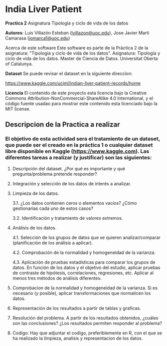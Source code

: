 # India Liver Patient
**Practica 2** Asignatura Tipología y ciclo de vida de los datos

**Autores**:
Luis Villazón Esteban (lvillazon@uoc.edu), Jose Javier Marti Camarasa (jomarca1@uoc.edu)

Acerca de este software
Este software es parte de la Práctica 2 de la asignatura: "Tipologia y ciclo de vida de los datos".
Asignatura: Tipologia y ciclo de vida de los datos.
Master de Ciencia de Datos.
Universitat Oberta of Catalunya.

**Dataset**
Se puede revisar el dataset en la siguiente direccion:

https://www.kaggle.com/uciml/indian-liver-patient-records/home

**Licencia**
El contenido de este proyecto esta licencia bajo la Creative Commons Attribution-NonCommercial-ShareAlike 4.0 International, y el código fuente usadao para mostrar este contenido esta licenciado bajo la MIT license.

## Descripcion de la Practica a realizar

### El objetivo de esta actividad sera el tratamiento de un dataset, que puede ser el creado en la práctica 1 o cualquier dataset libre disponible en Kaggle (https://www.kaggle.com). Las diferentes tareas a realizar (y justificar) son las siguientes:

   1. Descripción del dataset. ¿Por qué es importante y qué pregunta/problema pretende responder?
   2. Integración y selección de los datos de interés a analizar.
   3. Limpieza de los datos.

        3.1.  ¿Los datos contienen ceros o elementos vacíos? ¿Cómo gestionarías cada uno de estos casos?
        
        3.2. Identificación y tratamiento de valores extremos.

   4. Análisis de los datos.

       4.1. Selección de los grupos de datos que se quieren analizar/comparar (planificación de los análisis a aplicar).
	   
       4.2. Comprobación de la normalidad y homogeneidad de la varianza.
	   
       4.3. Aplicación de pruebas estadísticas para comparar los grupos de datos. En función de los datos y el objetivo del estudio, aplicar pruebas de contraste de hipótesis, correlaciones, regresiones, etc. Aplicar al menos tres métodos de análisis diferentes.
   4. Comprobacion de la normalidad y homogeneidad de la varianza. Si es necesario (y posible), aplicar transformaciones que normalicen los datos.
   5. Representación de los resultados a partir de tablas y graficas.
   6. Resolución del problema. A partir de los resultados obtenidos, ¿cuáles son las conclusiones? ¿Los resultados permiten responder al problema?
   7. Codigo: Hay que adjuntar el codigo, preferiblemente en R, con el que se ha realizado la limpieza, analisis y representacion de los datos. 